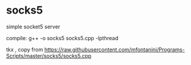 # socks5
simple socket5 server

compile:  g++ -o socks5 socks5.cpp -lpthread


tkx , copy from https://raw.githubusercontent.com/mfontanini/Programs-Scripts/master/socks5/socks5.cpp  
